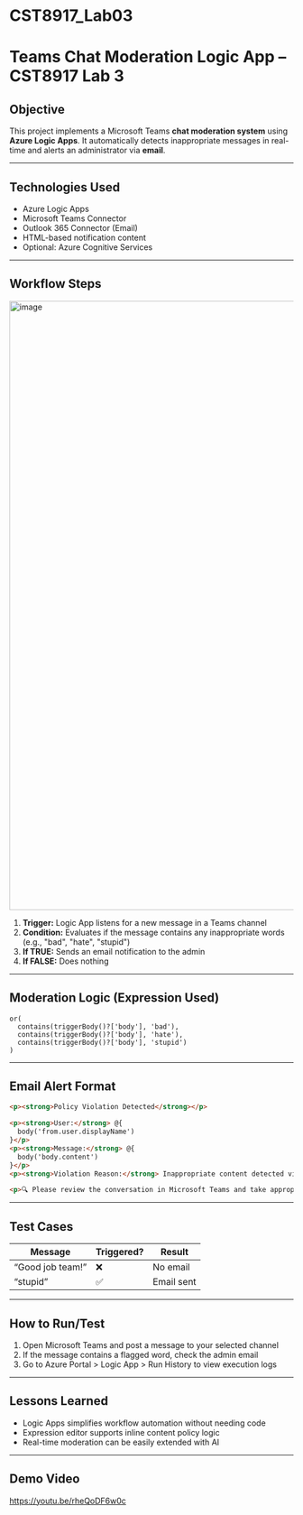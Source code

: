 # CST8917_Lab03

#  Teams Chat Moderation Logic App – CST8917 Lab 3

##  Objective

This project implements a Microsoft Teams **chat moderation system** using **Azure Logic Apps**. It automatically detects inappropriate messages in real-time and alerts an administrator via **email**.

---

##  Technologies Used

- Azure Logic Apps
- Microsoft Teams Connector
- Outlook 365 Connector (Email)
- HTML-based notification content
- Optional: Azure Cognitive Services

---

##  Workflow Steps

<img width="1920" height="1080" alt="image" src="https://github.com/user-attachments/assets/247cc19f-7496-472e-b616-0ba91772854f" />


1. **Trigger:** Logic App listens for a new message in a Teams channel
2. **Condition:** Evaluates if the message contains any inappropriate words (e.g., "bad", "hate", "stupid")
3. **If TRUE:** Sends an email notification to the admin
4. **If FALSE:** Does nothing

---

##  Moderation Logic (Expression Used)

```plaintext
or(
  contains(triggerBody()?['body'], 'bad'),
  contains(triggerBody()?['body'], 'hate'),
  contains(triggerBody()?['body'], 'stupid')
)
```

---

##  Email Alert Format

```html
<p><strong>Policy Violation Detected</strong></p>

<p><strong>User:</strong> @{
  body('from.user.displayName')
}</p>
<p><strong>Message:</strong> @{
  body('body.content')
}</p>
<p><strong>Violation Reason:</strong> Inappropriate content detected via moderation.</p>

<p>🔍 Please review the conversation in Microsoft Teams and take appropriate action.</p>
```

---

##  Test Cases

| Message                        | Triggered? | Result     |
|-------------------------------|------------|------------|
| “Good job team!”              | ❌         | No email   |
| “stupid”                      | ✅         | Email sent |


---

##  How to Run/Test

1. Open Microsoft Teams and post a message to your selected channel
2. If the message contains a flagged word, check the admin email
3. Go to Azure Portal > Logic App > Run History to view execution logs

---

##  Lessons Learned

- Logic Apps simplifies workflow automation without needing code
- Expression editor supports inline content policy logic
- Real-time moderation can be easily extended with AI

---

##  Demo Video
https://youtu.be/rheQoDF6w0c
